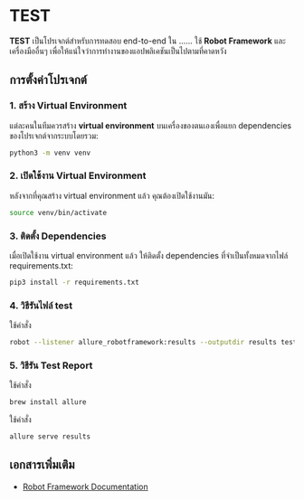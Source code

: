# TEST

**TEST** เป็นโปรเจกต์สำหรับการทดสอบ end-to-end ใน ...... ใช้ **Robot Framework** และเครื่องมืออื่นๆ เพื่อให้แน่ใจว่าการทำงานของแอปพลิเคชันเป็นไปตามที่คาดหวัง

## การตั้งค่าโปรเจกต์

### 1. สร้าง Virtual Environment

แต่ละคนในทีมควรสร้าง **virtual environment** บนเครื่องของตนเองเพื่อแยก dependencies ของโปรเจกต์จากระบบโดยรวม:

```bash
python3 -m venv venv
```

### 2. เปิดใช้งาน Virtual Environment

หลังจากที่คุณสร้าง virtual environment แล้ว คุณต้องเปิดใช้งานมัน:

```bash
source venv/bin/activate
```

### 3. ติดตั้ง Dependencies

เมื่อเปิดใช้งาน virtual environment แล้ว ให้ติดตั้ง dependencies ที่จำเป็นทั้งหมดจากไฟล์ requirements.txt:

```bash
pip3 install -r requirements.txt
```

### 4. วิธีรันไฟล์ test 

ใช้คำสั่ง
```bash
robot --listener allure_robotframework:results --outputdir results tests/test_file.robot
```

### 5. วิธีรัน Test Report

ใช้คำสั่ง
```bash
brew install allure
```

ใช้คำสั่ง
```bash
allure serve results
```

## เอกสารเพิ่มเติม

- [Robot Framework Documentation](https://robotframework.org/)

